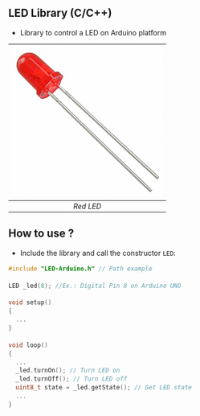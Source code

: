 ## LED Library (C/C++)
* Library to control a LED on Arduino platform

| ![LED](./led.jpg) |
| :---------------: |
|     *Red LED*     |

## How to use ?
* Include the library and call the constructor `LED`:
```C++
#include "LED-Arduino.h" // Path example

LED _led(8); //Ex.: Digital Pin 8 on Arduino UNO

void setup()
{
  ...
}

void loop()
{
  ...
  _led.turnOn(); // Turn LED on
  _led.turnOff(); // Turn LED off
  uint8_t state = _led.getState(); // Get LED state
  ...
}
```
